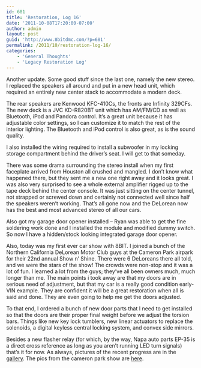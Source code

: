 ```yaml
---
id: 681
title: 'Restoration, Log 16'
date: '2011-10-08T17:20:00-07:00'
author: admin
layout: post
guid: 'http://www.8bitdmc.com/?p=681'
permalink: /2011/10/restoration-log-16/
categories:
    - 'General Thoughts'
    - 'Legacy Restoration Log'
---
```


Another update. Some good stuff since the last one, namely the new stereo. I replaced the speakers all around and put in a new head unit, which required an entirely new center stack to accommodate a modern deck.

The rear speakers are Kenwood KFC-410Cs, the fronts are Infinity 329CFs. The new deck is a JVC KD-R820BT unit which has AM/FM/CD as well as Bluetooth, iPod and Pandora control. It’s a great unit because it has adjustable color settings, so I can customize it to match the rest of the interior lighting. The Bluetooth and iPod control is also great, as is the sound quality.

I also installed the wiring required to install a subwoofer in my locking storage compartment behind the driver’s seat. I will get to that someday.

There was some drama surrounding the stereo install when my first faceplate arrived from Houston all crushed and mangled. I don’t know what happened there, but they sent me a new one right away and it looks great. I was also very surprised to see a whole external amplifier rigged up to the tape deck behind the center console. It was just sitting on the center tunnel, not strapped or screwed down and certainly not connected well since half the speakers weren’t working. That’s all gone now and the DeLorean now has the best and most advanced stereo of all our cars.

Also got my garage door opener installed – Ryan was able to get the fine soldering work done and I installed the module and modified dummy switch. So now I have a hidden/stock looking integrated garage door opener.

Also, today was my first ever car show with 8BIT. I joined a bunch of the Northern California DeLorean Motor Club guys at the Cameron Park airpark for their 22nd annual Show n’ Shine. There were 6 DeLoreans there all told, and we were the stars of the show! The crowds were non-stop and it was a lot of fun. I learned a lot from the guys; they’ve all been owners much, much longer than me. The main points i took away are that my doors are in serious need of adjustment, but that my car is a really good condition early-VIN example. They are confident it will be a great restoration when all is said and done. They are even going to help me get the doors adjusted.

To that end, I ordered a bunch of new door parts that I need to get installed so that the doors are their proper final weight before we adjust the torsion bars. Things like new key lock tumblers, new linear actuators to replace the solenoids, a digital keyless central locking system, and convex side mirrors.

Besides a new flasher relay (for which, by the way, Napa auto parts EP-35 is a direct cross reference as long as you aren’t running LED turn signals) that’s it for now. As always, pictures of the recent progress are in the [gallery](https://www.orangeoblivion.com/gallery/index.php?/category/repair-log-details-of-repairs-made). The pics from the cameron park show are [here](https://www.orangeoblivion.com/gallery/index.php?/category/cameron-park-show-n-shine-2011).